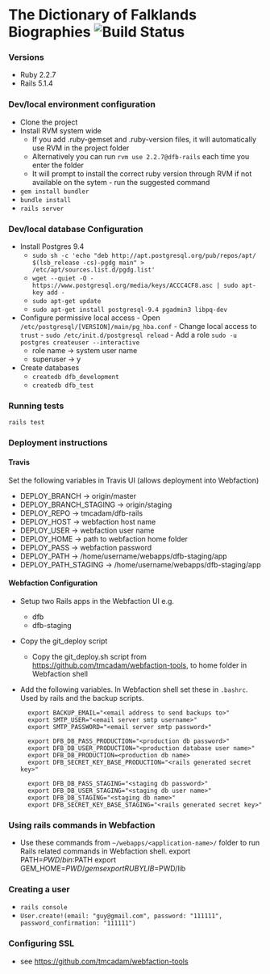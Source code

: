 # The Dictionary of Falklands Biographies ![Build Status](https://travis-ci.org/tmcadam/dfb-rails.svg?branch=master "Build Status")

### Versions
  - Ruby 2.2.7
  - Rails 5.1.4

### Dev/local environment configuration
  - Clone the project
  - Install RVM system wide
    - If you add .ruby-gemset and .ruby-version files, it will automatically use RVM in the project folder
    - Alternatively you can run `rvm use 2.2.7@dfb-rails` each time you enter the folder
    - It will prompt to install the correct ruby version through RVM if not available on the sytem - run the suggested command
  - `gem install bundler`
  - `bundle install`
  - `rails server`

### Dev/local database Configuration
  - Install Postgres 9.4
    -  `sudo sh -c 'echo "deb http://apt.postgresql.org/pub/repos/apt/ $(lsb_release -cs)-pgdg main" > /etc/apt/sources.list.d/pgdg.list'`
    - `wget --quiet -O - https://www.postgresql.org/media/keys/ACCC4CF8.asc | sudo apt-key add -`
    - `sudo apt-get update`
    - `sudo apt-get install postgresql-9.4 pgadmin3 libpq-dev`
  -  Configure permissive local access
    - Open  `/etc/postgresql/[VERSION]/main/pg_hba.conf`
    - Change local access to `trust`
    - `sudo /etc/init.d/postgresql reload`
    - Add a role `sudo -u postgres createuser --interactive`
      - role name -> system user name
      - superuser -> y
  - Create databases
    - `createdb dfb_development`
    - `createdb dfb_test`

### Running tests
`rails test`

### Deployment instructions

#### Travis
Set the following variables in Travis UI (allows deployment into Webfaction)

 - DEPLOY_BRANCH -> origin/master
 - DEPLOY_BRANCH_STAGING -> origin/staging
 - DEPLOY_REPO -> tmcadam/dfb-rails
 - DEPLOY_HOST -> webfaction host name
 - DEPLOY_USER -> webfaction user name
 - DEPLOY_HOME -> path to webfaction home folder
 - DEPLOY_PASS -> webfaction password
 - DEPLOY_PATH -> /home/username/webapps/dfb-staging/app
 - DEPLOY_PATH_STAGING -> /home/username/webapps/dfb-staging/app

#### Webfaction Configuration

- Setup two Rails apps in the Webfaction UI e.g.
  - dfb
  - dfb-staging
- Copy the git_deploy script
  - Copy the git_deploy.sh script from https://github.com/tmcadam/webfaction-tools, to home folder in Webfaction shell
- Add the following variables. In Webfaction shell set these in `.bashrc`. Used by rails and the backup scripts.

        export BACKUP_EMAIL="<email address to send backups to>"
        export SMTP_USER="<email server smtp username>"
        export SMTP_PASSWORD="<email server smtp password>"

        export DFB_DB_PASS_PRODUCTION="<production db password>"
        export DFB_DB_USER_PRODUCTION="<production database user name>"
        export DFB_DB_PRODUCTION=<production db name>
        export DFB_SECRET_KEY_BASE_PRODUCTION="<rails generated secret key>"

        export DFB_DB_PASS_STAGING="<staging db password>"
        export DFB_DB_USER_STAGING="<staging db user name>"
        export DFB_DB_STAGING="<staging db name>"
        export DFB_SECRET_KEY_BASE_STAGING="<rails generated secret key>"

### Using rails commands in Webfaction
  - Use these commands from `~/webapps/<application-name>/` folder to run Rails related commands in Webfaction shell.
        export PATH=$PWD/bin:$PATH
        export GEM_HOME=$PWD/gems
        export RUBYLIB=$PWD/lib


### Creating a user
  - `rails console`
  - `User.create!(email: "guy@gmail.com", password: "111111", password_confirmation: "111111")`

### Configuring SSL
  - see https://github.com/tmcadam/webfaction-tools
